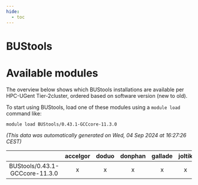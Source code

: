 ```yaml
---
hide:
  - toc
---
```


BUStools
========

# Available modules


The overview below shows which BUStools installations are available per HPC-UGent Tier-2cluster, ordered based on software version (new to old).

To start using BUStools, load one of these modules using a `module load` command like:

```shell
module load BUStools/0.43.1-GCCcore-11.3.0
```

*(This data was automatically generated on Wed, 04 Sep 2024 at 16:27:26 CEST)*  

| |accelgor|doduo|donphan|gallade|joltik|shinx|skitty|
| :---: | :---: | :---: | :---: | :---: | :---: | :---: | :---: |
|BUStools/0.43.1-GCCcore-11.3.0|x|x|x|x|x|-|x|
